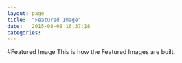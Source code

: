 ```yaml
---
layout: page
title:  "Featured Image"
date:   2015-08-08 16:37:18
categories:
---
```


#Featured Image
This is how the Featured Images are built.